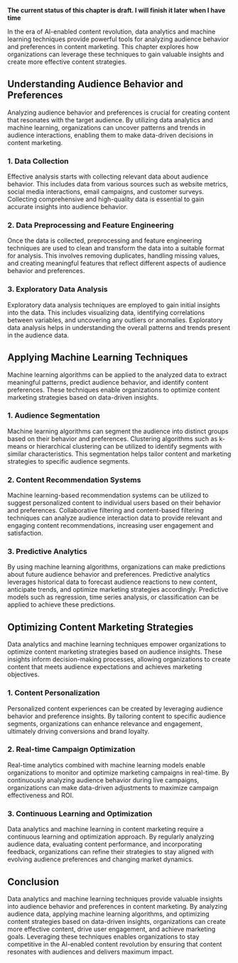 **The current status of this chapter is draft. I will finish it later when I have time**

In the era of AI-enabled content revolution, data analytics and machine learning techniques provide powerful tools for analyzing audience behavior and preferences in content marketing. This chapter explores how organizations can leverage these techniques to gain valuable insights and create more effective content strategies.

**Understanding Audience Behavior and Preferences**
---------------------------------------------------

Analyzing audience behavior and preferences is crucial for creating content that resonates with the target audience. By utilizing data analytics and machine learning, organizations can uncover patterns and trends in audience interactions, enabling them to make data-driven decisions in content marketing.

### **1. Data Collection**

Effective analysis starts with collecting relevant data about audience behavior. This includes data from various sources such as website metrics, social media interactions, email campaigns, and customer surveys. Collecting comprehensive and high-quality data is essential to gain accurate insights into audience behavior.

### **2. Data Preprocessing and Feature Engineering**

Once the data is collected, preprocessing and feature engineering techniques are used to clean and transform the data into a suitable format for analysis. This involves removing duplicates, handling missing values, and creating meaningful features that reflect different aspects of audience behavior and preferences.

### **3. Exploratory Data Analysis**

Exploratory data analysis techniques are employed to gain initial insights into the data. This includes visualizing data, identifying correlations between variables, and uncovering any outliers or anomalies. Exploratory data analysis helps in understanding the overall patterns and trends present in the audience data.

**Applying Machine Learning Techniques**
----------------------------------------

Machine learning algorithms can be applied to the analyzed data to extract meaningful patterns, predict audience behavior, and identify content preferences. These techniques enable organizations to optimize content marketing strategies based on data-driven insights.

### **1. Audience Segmentation**

Machine learning algorithms can segment the audience into distinct groups based on their behavior and preferences. Clustering algorithms such as k-means or hierarchical clustering can be utilized to identify segments with similar characteristics. This segmentation helps tailor content and marketing strategies to specific audience segments.

### **2. Content Recommendation Systems**

Machine learning-based recommendation systems can be utilized to suggest personalized content to individual users based on their behavior and preferences. Collaborative filtering and content-based filtering techniques can analyze audience interaction data to provide relevant and engaging content recommendations, increasing user engagement and satisfaction.

### **3. Predictive Analytics**

By using machine learning algorithms, organizations can make predictions about future audience behavior and preferences. Predictive analytics leverages historical data to forecast audience reactions to new content, anticipate trends, and optimize marketing strategies accordingly. Predictive models such as regression, time series analysis, or classification can be applied to achieve these predictions.

**Optimizing Content Marketing Strategies**
-------------------------------------------

Data analytics and machine learning techniques empower organizations to optimize content marketing strategies based on audience insights. These insights inform decision-making processes, allowing organizations to create content that meets audience expectations and achieves marketing objectives.

### **1. Content Personalization**

Personalized content experiences can be created by leveraging audience behavior and preference insights. By tailoring content to specific audience segments, organizations can enhance relevance and engagement, ultimately driving conversions and brand loyalty.

### **2. Real-time Campaign Optimization**

Real-time analytics combined with machine learning models enable organizations to monitor and optimize marketing campaigns in real-time. By continuously analyzing audience behavior during live campaigns, organizations can make data-driven adjustments to maximize campaign effectiveness and ROI.

### **3. Continuous Learning and Optimization**

Data analytics and machine learning in content marketing require a continuous learning and optimization approach. By regularly analyzing audience data, evaluating content performance, and incorporating feedback, organizations can refine their strategies to stay aligned with evolving audience preferences and changing market dynamics.

**Conclusion**
--------------

Data analytics and machine learning techniques provide valuable insights into audience behavior and preferences in content marketing. By analyzing audience data, applying machine learning algorithms, and optimizing content strategies based on data-driven insights, organizations can create more effective content, drive user engagement, and achieve marketing goals. Leveraging these techniques enables organizations to stay competitive in the AI-enabled content revolution by ensuring that content resonates with audiences and delivers maximum impact.
